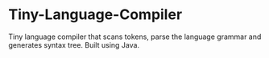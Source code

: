 # Tiny-Language-Compiler
Tiny language compiler that scans tokens, parse the language grammar and generates syntax tree. Built using Java.
